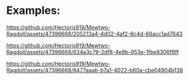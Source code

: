 # Examples:
https://github.com/Hectoris919/Mewtwo-Ragdoll/assets/47396668/205213a4-4d02-4af2-8c4d-68acc1ad7643

https://github.com/Hectoris919/Mewtwo-Ragdoll/assets/47396668/634a3c79-2df8-4e9b-953e-1fbe8306f6ff

https://github.com/Hectoris919/Mewtwo-Ragdoll/assets/47396668/8477aaab-b7a1-4022-b60a-cbe04904b138

